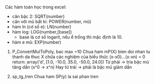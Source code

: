 Các hàm toán học trong excel:
- căn bậc 2: SQRT(number) 
- căn với mũ bất kì: POWER(number, mũ)
- hàm ln (cơ số e): LN(number)
- hàm log: LOG(number,[base])
	+ base là cơ số logarit, nếu ể trống thì mặc định là 10.
- hàm e mũ: EXP(number)
1. P_ConvertMulToPoly, bac max =10
   Chua ham mP(X) bien doi nhan tu thanh da thuc
   X chứa các nghiệm của biểu thức (x-x0)...(x-xn) = 0
   return: array('d', [1.0, -10.0, 35.0, -50.0, 24.0])
   Từ phải -> tría bậc mũ tăng dần (x^0 -> x^n)
Hay từ trái -> phài là bậc mũ giảm dần
<!-- ///////////////////// -->

2. sp_tg_tren
   Chua ham SP(y) la sai phan tren

<!-- /////////////đ//////// -->
